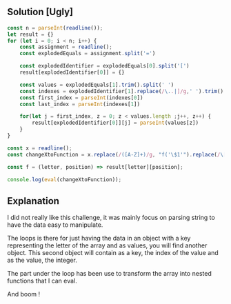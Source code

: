 ## Solution [Ugly]

```Javascript
const n = parseInt(readline());
let result = {}
for (let i = 0; i < n; i++) {
    const assignment = readline();
    const explodedEquals = assignment.split('=')

    const explodedIdentifier = explodedEquals[0].split('[')
    result[explodedIdentifier[0]] = {}

    const values = explodedEquals[1].trim().split(' ')
    const indexes = explodedIdentifier[1].replace(/\..|]/g,' ').trim().split(' ');
    const first_index = parseInt(indexes[0])
    const last_index = parseInt(indexes[1])

    for(let j = first_index, z = 0; z < values.length ;j++, z++) {
        result[explodedIdentifier[0]][j] = parseInt(values[z])
    }
}

const x = readline();
const changeXtoFunction = x.replace(/([A-Z]+)/g, "f('\$1'").replace(/\[/g, ',').replace(/\]/g, ')');

const f = (letter, position) => result[letter][position];

console.log(eval(changeXtoFunction));
```

## Explanation

I did not really like this challenge, it was mainly focus on parsing string to have the data easy to manipulate.

The loops is there for just having the data in an object with a key representing the letter of the array and as values, you will find another object.
This second object will contain as a key, the index of the value and as the value, the integer.

The part under the loop has been use to transform the array into nested functions that I can eval.

And boom !
